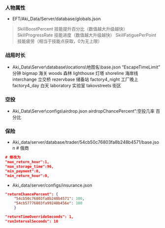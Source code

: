 ### 人物属性
* EFT/Aki_Data/Server/database/globals.json
>SkillBoostPercent 技能提升百分比（数值越大升级越快）
SkillProgressRate 技能进度（数值越大升级越快）
SkillFatiguePerPoint 技能疲劳（相当于技能点获取，0为无上限）
### 战局时长
* Aki_Data\Server\database\locations\地图名\base.json
“EscapeTimeLimit” 分钟
bigmap 海关
woods 森林
lighthouse 灯塔
shoreline 海岸线
interchange 立交桥
rezervbase 储备站
factory4_night 工厂晚上
factory4_day 白天
laboratory 实验室
takovstreets 街区
### 空投
* Aki_Data\Server\configs\airdrop.json
airdropChancePercent”:空投几率 百分比
### 保险
* Aki_data/server/database/trader/54cb50c76803fa8b248b4571/base.json    # 俄商
```json
# 修改为
"max_return_hour":1,
"max_storage_time":96,
"min_payment":0,
"min_return_hour":0,
```
* Aki_data/server/configs/insurance.json
```json
"returnChancePercent": {
    "54cb50c76803fa8b248b4571": 100,
    "54cb57776803fa99248b456e": 100    
    }
```
```json
"returnTimeOverrideSeconds": 1,
"runIntervalSeconds": 10
```
